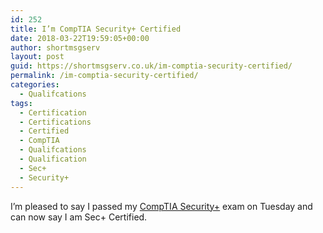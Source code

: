 ```yaml
---
id: 252
title: I’m CompTIA Security+ Certified
date: 2018-03-22T19:59:05+00:00
author: shortmsgserv
layout: post
guid: https://shortmsgserv.co.uk/im-comptia-security-certified/
permalink: /im-comptia-security-certified/
categories:
  - Qualifcations
tags:
  - Certification
  - Certifications
  - Certified
  - CompTIA
  - Qualifcations
  - Qualification
  - Sec+
  - Security+
---
```

I&#8217;m pleased to say I passed my [CompTIA Security+](https://certification.comptia.org/certifications/security) exam on Tuesday and can now say I am Sec+ Certified.